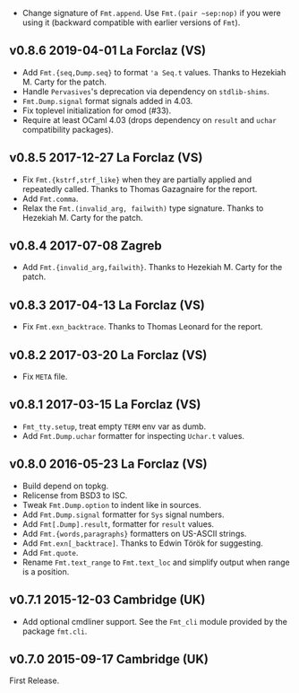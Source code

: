 
* Change signature of `Fmt.append`. Use `Fmt.(pair ~sep:nop)` if you
  were using it (backward compatible with earlier versions of `Fmt`).

v0.8.6 2019-04-01 La Forclaz (VS)
---------------------------------

* Add `Fmt.{seq,Dump.seq}` to format `'a Seq.t` values. Thanks to
  Hezekiah M. Carty for the patch.
* Handle `Pervasives`'s deprecation via dependency on `stdlib-shims`.
* `Fmt.Dump.signal` format signals added in 4.03.
* Fix toplevel initialization for omod (#33).
* Require at least OCaml 4.03 (drops dependency on `result` and `uchar`
  compatibility packages).


v0.8.5 2017-12-27 La Forclaz (VS)
---------------------------------

* Fix `Fmt.{kstrf,strf_like}` when they are partially applied
  and repeatedly called. Thanks to Thomas Gazagnaire for the report.
* Add `Fmt.comma`.
* Relax the `Fmt.(invalid_arg, failwith)` type signature. Thanks to
  Hezekiah M. Carty for the patch.

v0.8.4 2017-07-08 Zagreb
------------------------

* Add `Fmt.{invalid_arg,failwith}`. Thanks to Hezekiah M. Carty for the patch.


v0.8.3 2017-04-13 La Forclaz (VS)
---------------------------------

* Fix `Fmt.exn_backtrace`. Thanks to Thomas Leonard for the report.

v0.8.2 2017-03-20 La Forclaz (VS)
---------------------------------

* Fix `META` file.

v0.8.1 2017-03-15 La Forclaz (VS)
---------------------------------

* `Fmt_tty.setup`, treat empty `TERM` env var as dumb.
* Add `Fmt.Dump.uchar` formatter for inspecting `Uchar.t` values.

v0.8.0 2016-05-23 La Forclaz (VS)
---------------------------------

* Build depend on topkg.
* Relicense from BSD3 to ISC.
* Tweak `Fmt.Dump.option` to indent like in sources.
* Add `Fmt.Dump.signal` formatter for `Sys` signal numbers.
* Add `Fmt[.Dump].result`, formatter for `result` values.
* Add `Fmt.{words,paragraphs}` formatters on US-ASCII strings.
* Add `Fmt.exn[_backtrace]`. Thanks to Edwin Török for suggesting.
* Add `Fmt.quote`.
* Rename `Fmt.text_range` to `Fmt.text_loc` and simplify output
  when range is a position.

v0.7.1 2015-12-03 Cambridge (UK)
--------------------------------

* Add optional cmdliner support. See the `Fmt_cli` module provided
  by the package `fmt.cli`.


v0.7.0 2015-09-17 Cambridge (UK)
--------------------------------

First Release.
